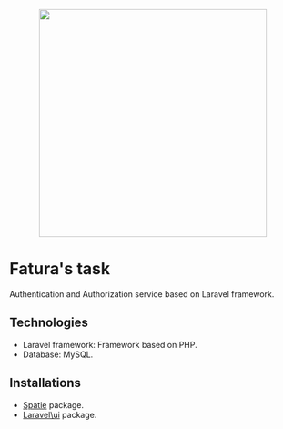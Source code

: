 <p align="center"><a href="https://www.facebook.com/FaturaEgypt/" target="_blank"><img src="https://digestafrica.com/storage/images/b2343aec5311dc9ba6ed.png" width="400"></a></p>


# Fatura's task

Authentication and Authorization service based on Laravel framework.

## Technologies

- Laravel framework: Framework based on PHP.
- Database: MySQL.

## Installations

- [Spatie](https://spatie.be/docs/laravel-permission/v4/installation-laravel) package.
- [Laravel\ui](https://laravel.com/docs/7.x/authentication) package.
